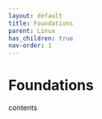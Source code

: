 ```yaml
---
layout: default
title: Foundations
parent: Linux
has_children: true
nav-order: 1
---
```


# Foundations
contents

